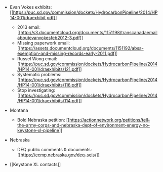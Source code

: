 * Evan Vokes exhibits: [[https://puc.sd.gov/commission/dockets/HydrocarbonPipeline/2014/HP14-001/draexhibit.pdf]]
    * 2013 email: [[http://s3.documentcloud.org/documents/1151198/transcanadaemailaboutevanvokesfeb2012-3.pdf]]
    * Missing paperwork email: [[https://assets.documentcloud.org/documents/1151192/absa-exemption-and-missing-records-early-2011.pdf]]
    * Russel Wong email: [[https://puc.sd.gov/commission/dockets/HydrocarbonPipeline/2014/HP14-001/draexhibits/121.pdf]]
    * Systematic problems: [[https://puc.sd.gov/commission/dockets/HydrocarbonPipeline/2014/HP14-001/draexhibits/116.pdf]]
    * Stop investigating: [[https://puc.sd.gov/commission/dockets/HydrocarbonPipeline/2014/HP14-001/draexhibits/114.pdf]]
    
* Montana
    * Bold Nebraska petition: [[https://actionnetwork.org/petitions/tell-the-army-corps-and-nebraska-dept-of-environment-energy-no-keystone-xl-pipeline]]
    
* Nebraska
    * DEQ public comments & documents: [[https://ecmp.nebraska.gov/deq-seis/]] 
    
* [[Keystone XL contacts]]